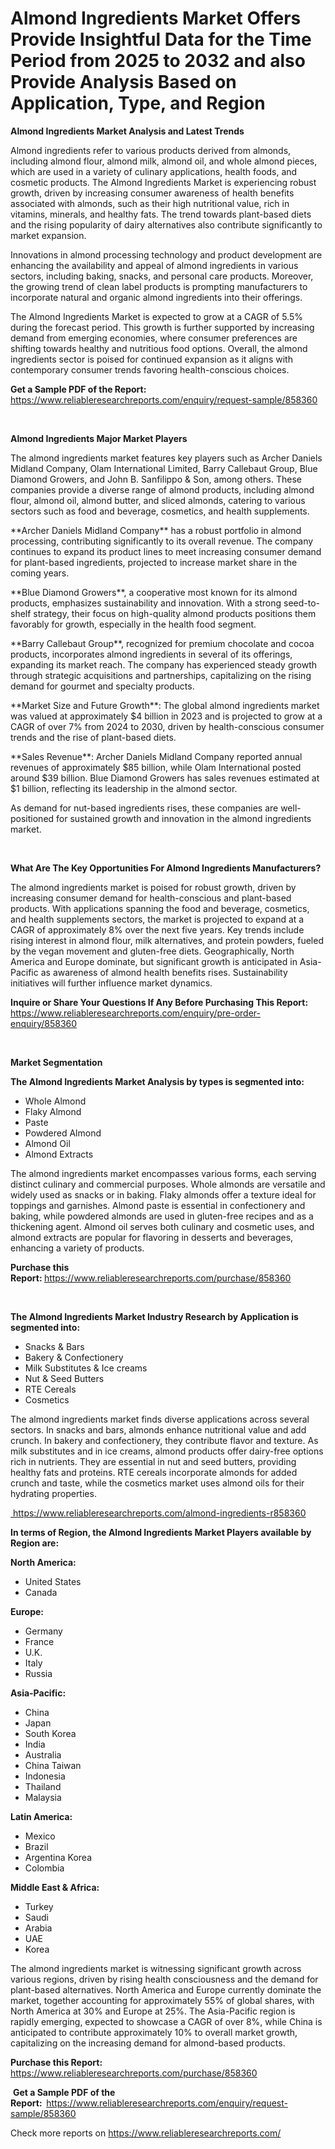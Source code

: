 <p><h1>Almond Ingredients Market Offers Provide Insightful Data for the Time Period from 2025 to 2032 and also Provide Analysis Based on Application, Type, and Region</h1></p><p><strong>Almond Ingredients Market Analysis and Latest Trends</strong></p>
<p><p>Almond ingredients refer to various products derived from almonds, including almond flour, almond milk, almond oil, and whole almond pieces, which are used in a variety of culinary applications, health foods, and cosmetic products. The Almond Ingredients Market is experiencing robust growth, driven by increasing consumer awareness of health benefits associated with almonds, such as their high nutritional value, rich in vitamins, minerals, and healthy fats. The trend towards plant-based diets and the rising popularity of dairy alternatives also contribute significantly to market expansion.</p><p>Innovations in almond processing technology and product development are enhancing the availability and appeal of almond ingredients in various sectors, including baking, snacks, and personal care products. Moreover, the growing trend of clean label products is prompting manufacturers to incorporate natural and organic almond ingredients into their offerings.</p><p>The Almond Ingredients Market is expected to grow at a CAGR of 5.5% during the forecast period. This growth is further supported by increasing demand from emerging economies, where consumer preferences are shifting towards healthy and nutritious food options. Overall, the almond ingredients sector is poised for continued expansion as it aligns with contemporary consumer trends favoring health-conscious choices.</p></p>
<p><strong>Get a Sample PDF of the Report:&nbsp;</strong> <a href="https://www.reliableresearchreports.com/enquiry/request-sample/858360?utm_campaign=2331&utm_medium=2&utm_source=Github&utm_content=ia&utm_term=14022025&utm_id=almond-ingredients">https://www.reliableresearchreports.com/enquiry/request-sample/858360</a></p>
<p>&nbsp;</p>
<p><strong>Almond Ingredients Major Market Players</strong></p>
<p><p>The almond ingredients market features key players such as Archer Daniels Midland Company, Olam International Limited, Barry Callebaut Group, Blue Diamond Growers, and John B. Sanfilippo & Son, among others. These companies provide a diverse range of almond products, including almond flour, almond oil, almond butter, and sliced almonds, catering to various sectors such as food and beverage, cosmetics, and health supplements.</p><p>**Archer Daniels Midland Company** has a robust portfolio in almond processing, contributing significantly to its overall revenue. The company continues to expand its product lines to meet increasing consumer demand for plant-based ingredients, projected to increase market share in the coming years.</p><p>**Blue Diamond Growers**, a cooperative most known for its almond products, emphasizes sustainability and innovation. With a strong seed-to-shelf strategy, their focus on high-quality almond products positions them favorably for growth, especially in the health food segment.</p><p>**Barry Callebaut Group**, recognized for premium chocolate and cocoa products, incorporates almond ingredients in several of its offerings, expanding its market reach. The company has experienced steady growth through strategic acquisitions and partnerships, capitalizing on the rising demand for gourmet and specialty products.</p><p>**Market Size and Future Growth**: The global almond ingredients market was valued at approximately $4 billion in 2023 and is projected to grow at a CAGR of over 7% from 2024 to 2030, driven by health-conscious consumer trends and the rise of plant-based diets.</p><p>**Sales Revenue**: Archer Daniels Midland Company reported annual revenues of approximately $85 billion, while Olam International posted around $39 billion. Blue Diamond Growers has sales revenues estimated at $1 billion, reflecting its leadership in the almond sector.</p><p>As demand for nut-based ingredients rises, these companies are well-positioned for sustained growth and innovation in the almond ingredients market.</p></p>
<p>&nbsp;</p>
<p><strong>What Are The Key Opportunities For Almond Ingredients Manufacturers?</strong></p>
<p><p>The almond ingredients market is poised for robust growth, driven by increasing consumer demand for health-conscious and plant-based products. With applications spanning the food and beverage, cosmetics, and health supplements sectors, the market is projected to expand at a CAGR of approximately 8% over the next five years. Key trends include rising interest in almond flour, milk alternatives, and protein powders, fueled by the vegan movement and gluten-free diets. Geographically, North America and Europe dominate, but significant growth is anticipated in Asia-Pacific as awareness of almond health benefits rises. Sustainability initiatives will further influence market dynamics.</p></p>
<p><strong>Inquire or Share Your Questions If Any Before Purchasing This Report:</strong> <a href="https://www.reliableresearchreports.com/enquiry/pre-order-enquiry/858360?utm_campaign=2331&utm_medium=2&utm_source=Github&utm_content=ia&utm_term=14022025&utm_id=almond-ingredients">https://www.reliableresearchreports.com/enquiry/pre-order-enquiry/858360</a></p>
<p>&nbsp;</p>
<p><strong>Market Segmentation</strong></p>
<p><strong>The Almond Ingredients Market Analysis by types is segmented into:</strong></p>
<p><ul><li>Whole Almond</li><li>Flaky Almond</li><li>Paste</li><li>Powdered Almond</li><li>Almond Oil</li><li>Almond Extracts</li></ul></p>
<p><p>The almond ingredients market encompasses various forms, each serving distinct culinary and commercial purposes. Whole almonds are versatile and widely used as snacks or in baking. Flaky almonds offer a texture ideal for toppings and garnishes. Almond paste is essential in confectionery and baking, while powdered almonds are used in gluten-free recipes and as a thickening agent. Almond oil serves both culinary and cosmetic uses, and almond extracts are popular for flavoring in desserts and beverages, enhancing a variety of products.</p></p>
<p><strong>Purchase this Report:&nbsp;</strong><a href="https://www.reliableresearchreports.com/purchase/858360?utm_campaign=2331&utm_medium=2&utm_source=Github&utm_content=ia&utm_term=14022025&utm_id=almond-ingredients">https://www.reliableresearchreports.com/purchase/858360</a></p>
<p>&nbsp;</p>
<p><strong>The Almond Ingredients Market Industry Research by Application is segmented into:</strong></p>
<p><ul><li>Snacks & Bars</li><li>Bakery & Confectionery</li><li>Milk Substitutes & Ice creams</li><li>Nut & Seed Butters</li><li>RTE Cereals</li><li>Cosmetics</li></ul></p>
<p><p>The almond ingredients market finds diverse applications across several sectors. In snacks and bars, almonds enhance nutritional value and add crunch. In bakery and confectionery, they contribute flavor and texture. As milk substitutes and in ice creams, almond products offer dairy-free options rich in nutrients. They are essential in nut and seed butters, providing healthy fats and proteins. RTE cereals incorporate almonds for added crunch and taste, while the cosmetics market uses almond oils for their hydrating properties.</p></p>
<p><a href="https://www.reliableresearchreports.com/almond-ingredients-r858360?utm_campaign=2331&utm_medium=2&utm_source=Github&utm_content=ia&utm_term=14022025&utm_id=almond-ingredients">&nbsp;https://www.reliableresearchreports.com/almond-ingredients-r858360</a></p>
<p><strong>In terms of Region, the Almond Ingredients Market Players available by Region are:</strong></p>
<p>
    <p> <strong> North America: </strong>
        <ul>
            <li>United States</li>
            <li>Canada</li>
        </ul>
        </p> 
    <p> <strong> Europe: </strong>
        <ul>
            <li>Germany</li>
            <li>France</li>
            <li>U.K.</li>
            <li>Italy</li>
            <li>Russia</li>
        </ul>
        </p> 
    <p> <strong> Asia-Pacific: </strong>
        <ul>
            <li>China</li>
            <li>Japan</li>
            <li>South Korea</li>
            <li>India</li>
            <li>Australia</li>
            <li>China Taiwan</li>
            <li>Indonesia</li>
            <li>Thailand</li>
            <li>Malaysia</li>
        </ul>
        </p> 
    <p> <strong> Latin America: </strong>
        <ul>
            <li>Mexico</li>
            <li>Brazil</li>
            <li>Argentina Korea</li>
            <li>Colombia</li>
        </ul>
        </p> 
    <p> <strong> Middle East & Africa: </strong>
        <ul>
            <li>Turkey</li>
            <li>Saudi</li>
            <li>Arabia</li>
            <li>UAE</li>
            <li>Korea</li>
        </ul>
    </p>
    </p>
<p><p>The almond ingredients market is witnessing significant growth across various regions, driven by rising health consciousness and the demand for plant-based alternatives. North America and Europe currently dominate the market, together accounting for approximately 55% of global shares, with North America at 30% and Europe at 25%. The Asia-Pacific region is rapidly emerging, expected to showcase a CAGR of over 8%, while China is anticipated to contribute approximately 10% to overall market growth, capitalizing on the increasing demand for almond-based products.</p></p>
<p><strong>Purchase this Report: </strong><a href="https://www.reliableresearchreports.com/purchase/858360?utm_campaign=2331&utm_medium=2&utm_source=Github&utm_content=ia&utm_term=14022025&utm_id=almond-ingredients">https://www.reliableresearchreports.com/purchase/858360</a></p>
<p>&nbsp;<strong>Get a Sample PDF of the Report:&nbsp;&nbsp;</strong><a href="https://www.reliableresearchreports.com/enquiry/request-sample/858360?utm_campaign=2331&utm_medium=2&utm_source=Github&utm_content=ia&utm_term=14022025&utm_id=almond-ingredients">https://www.reliableresearchreports.com/enquiry/request-sample/858360</a></p>
<p><strong></strong></p>
<p>Check more reports on <a href="https://www.reliableresearchreports.com/?utm_campaign=2331&utm_medium=2&utm_source=Github&utm_content=ia&utm_term=14022025&utm_id=almond-ingredients">https://www.reliableresearchreports.com/</a></p>